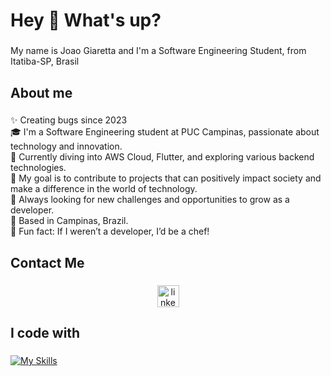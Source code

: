 <h1 align="left">Hey 👋 What's up?</h1>

###

<p align="left">My name is Joao Giaretta and I'm a Software Engineering Student, from Itatiba-SP, Brasil</p>

###

<h2 align="left">About me</h2>

###

<p align="left">✨ Creating bugs since 2023<br>
                🎓 I'm a Software Engineering student at PUC Campinas, passionate about technology and innovation. <br>
                🔧 Currently diving into AWS Cloud, Flutter, and exploring various backend technologies. <br>
                🚀 My goal is to contribute to projects that can positively impact society and make a difference in the world of technology. <br>
                🌱 Always looking for new challenges and opportunities to grow as a developer. <br>
                📍 Based in Campinas, Brazil. <br>
                🎲 Fun fact: If I weren’t a developer, I’d be a chef!</p> 
                 

###

<h2 align="left">Contact Me</h2>

###

<div align="center">
  <a href="https://www.linkedin.com/in/jo%C3%A3o-pedro-giaretta-de-oliveira-2a4952238/" target="_blank">
    <img src="https://img.shields.io/static/v1?message=LinkedIn&logo=linkedin&label=&color=0077B5&logoColor=white&labelColor=&style=for-the-badge" height="35" alt="linkedin logo"  />
  </a>
</div>

###

<h2 align="left">I code with</h2>

###

[![My Skills](https://skillicons.dev/icons?i=java,python,js,ts,nodejs,react,html,css,postman,docker,postgres,mysql,mongo,firebase,androidstudio,aws,&perline=13)](https://skillicons.dev)

###

